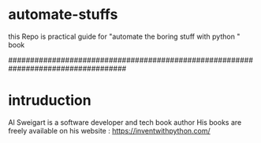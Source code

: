 # automate-stuffs
this Repo is practical guide for "automate the boring stuff with python " book 

###################################################################################
# intruduction 

Al Sweigart is a software developer and tech book author
His books are freely available on his website :
https://inventwithpython.com/


